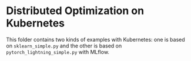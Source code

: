 # Distributed Optimization on Kubernetes

This folder contains two kinds of examples with Kubernetes: one is based on `sklearn_simple.py` and the other is based on `pytorch_lightning_simple.py` with MLflow.
